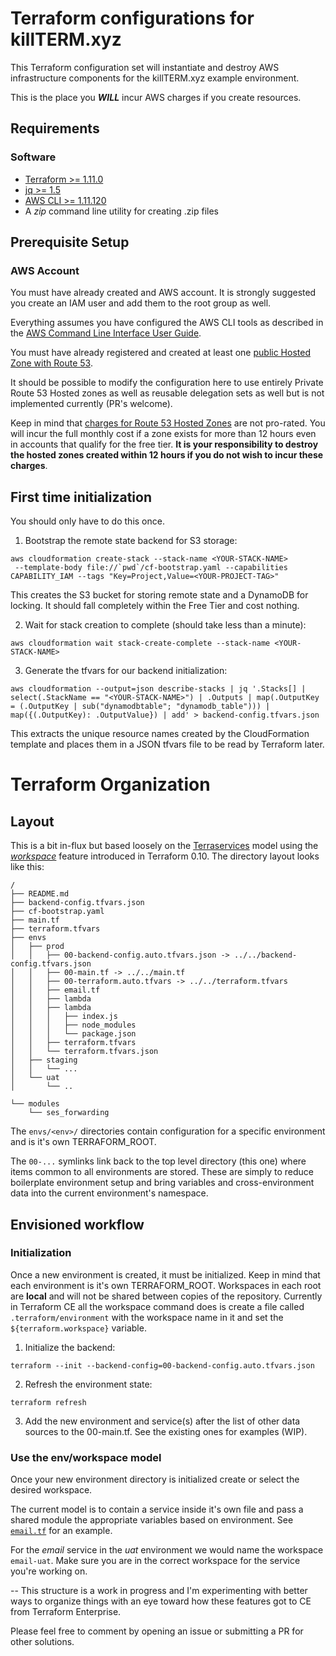 # Terraform configurations for killTERM.xyz

This Terraform configuration set will instantiate and destroy AWS infrastructure components for the killTERM.xyz example environment.

This is the place you ***WILL*** incur AWS charges if you create resources.

## Requirements
### Software

* [Terraform >= 1.11.0](https://www.terraform.io/intro/getting-started/install.html)
* [jq >= 1.5](https://stedolan.github.io/jq/download/)
* [AWS CLI >= 1.11.120](https://github.com/aws/aws-cli)
* A *zip* command line utility for creating .zip files

## Prerequisite Setup
### AWS Account
You must have already created and AWS account. It is strongly suggested you create an IAM user and add them to the root group as well.

Everything assumes you have configured the AWS CLI tools as described in the [AWS Command Line Interface User Guide](https://docs.aws.amazon.com/cli/latest/userguide/cli-chap-getting-started.html).

You must have already registered and created at least one [public Hosted Zone with Route 53](https://docs.aws.amazon.com/Route53/latest/DeveloperGuide/CreatingHostedZone.html).

It should be possible to modify the configuration here to use entirely Private Route 53 Hosted zones as well as reusable delegation sets as well but is not implemented currently (PR's welcome).

Keep in mind that [charges for Route 53 Hosted Zones](https://aws.amazon.com/route53/pricing/) are not pro-rated. You will incur the full monthly cost if a zone exists for more than 12 hours even in accounts that qualify for the free tier. **It is your responsibility to destroy the hosted zones created within 12 hours if you do not wish to incur these charges**.

## First time initialization
You should only have to do this once.

1) Bootstrap the remote state backend for S3 storage:
```
aws cloudformation create-stack --stack-name <YOUR-STACK-NAME>
 --template-body file://`pwd`/cf-bootstrap.yaml --capabilities CAPABILITY_IAM --tags "Key=Project,Value=<YOUR-PROJECT-TAG>"
```

This creates the S3 bucket for storing remote state and a DynamoDB for locking. It should fall completely within the Free Tier and cost nothing.

2) Wait for stack creation to complete (should take less than a minute):
```
aws cloudformation wait stack-create-complete --stack-name <YOUR-STACK-NAME>
```

3) Generate the tfvars for our backend initialization:
```
aws cloudformation --output=json describe-stacks | jq '.Stacks[] | select(.StackName == "<YOUR-STACK-NAME>") | .Outputs | map(.OutputKey = (.OutputKey | sub("dynamodbtable"; "dynamodb_table"))) | map({(.OutputKey): .OutputValue}) | add' > backend-config.tfvars.json
```

This extracts the unique resource names created by the CloudFormation template and places them in a JSON tfvars file to be read by Terraform later.

# Terraform Organization
## Layout
This is a bit in-flux but based loosely on the [Terraservices](https://www.slideshare.net/opencredo/hashidays-london-2017-evolving-your-infrastructure-with-terraform-by-nicki-watt) model using the [*workspace*](https://www.terraform.io/docs/state/workspaces.html) feature introduced in Terraform 0.10. The directory layout looks like this:

```
/
├── README.md
├── backend-config.tfvars.json
├── cf-bootstrap.yaml
├── main.tf
├── terraform.tfvars
├── envs
│   ├── prod
│   │   ├── 00-backend-config.auto.tfvars.json -> ../../backend-config.tfvars.json
│   │   ├── 00-main.tf -> ../../main.tf
│   │   ├── 00-terraform.auto.tfvars -> ../../terraform.tfvars
│   │   ├── email.tf
│   │   ├── lambda
│   │   ├── lambda
│   │   │   ├── index.js
│   │   │   ├── node_modules
│   │   │   └── package.json
│   │   ├── terraform.tfvars
│   │   └── terraform.tfvars.json
│   ├── staging
│   │   └── ...
│   └── uat
│       └── ..

└── modules
    └── ses_forwarding
```

The `envs/<env>/` directories contain configuration for a specific environment and is it's own TERRAFORM_ROOT.

The `00-...` symlinks link back to the top level directory (this one) where items common to all environments are stored. These are simply to reduce boilerplate environment setup and bring variables and cross-environment data into the current environment's namespace.

## Envisioned workflow
### Initialization
Once a new environment is created, it must be initialized. Keep in mind that each environment is it's own TERRAFORM_ROOT. Workspaces in each root are **local** and will not be shared between copies of the repository. Currently in Terraform CE all the workspace command does is create a file called `.terraform/environment` with the workspace name in it and set the `${terraform.workspace}` variable.

1. Initialize the backend:
```
terraform --init --backend-config=00-backend-config.auto.tfvars.json
```

2. Refresh the environment state:
```
terraform refresh
```
3. Add the new environment and service(s) after the list of other data sources to the 00-main.tf. See the existing ones for examples (WIP).

### Use the env/workspace model

Once your new environment directory is initialized create or select the desired workspace.

The current model is to contain a service inside it's own file and pass a shared module the appropriate variables based on environment. See [`email.tf`](envs/uat/email.tf) for an example.

For the *email* service in the *uat* environment we would name the workspace `email-uat`. Make sure you are in the correct workspace for the service you're working on.

--
This structure is a work in progress and I'm experimenting with better ways to organize things with an eye toward how these features got to CE from Terraform Enterprise.

Please feel free to comment by opening an issue or submitting a PR for other solutions.
